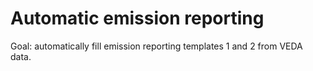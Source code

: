 # Automatic emission reporting
Goal: automatically fill emission reporting templates 1 and 2 from VEDA data.
